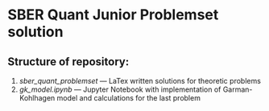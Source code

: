 # **SBER Quant Junior Problemset solution**

## Structure of repository:
1. *sber_quant_problemset* &mdash; LaTex written solutions for theoretic problems
2. *gk_model.ipynb* &mdash; Jupyter Notebook with implementation of Garman-Kohlhagen model and calculations for the last problem

